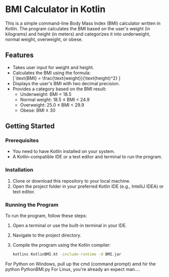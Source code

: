 # BMI Calculator in Kotlin

This is a simple command-line Body Mass Index (BMI) calculator written in Kotlin. The program calculates the BMI based on the user's weight (in kilograms) and height (in meters) and categorizes it into underweight, normal weight, overweight, or obese.

## Features

- Takes user input for weight and height.
- Calculates the BMI using the formula:  
  \[
  \text{BMI} = \frac{\text{weight}}{\text{height}^2}
  \]
- Displays the user's BMI with two decimal precision.
- Provides a category based on the BMI result:
  - Underweight: BMI < 18.5
  - Normal weight: 18.5 ≤ BMI < 24.9
  - Overweight: 25.0 ≤ BMI < 29.9
  - Obese: BMI ≥ 30

## Getting Started

### Prerequisites

- You need to have Kotlin installed on your system.
- A Kotlin-compatible IDE or a text editor and terminal to run the program.

### Installation

1. Clone or download this repository to your local machine.
2. Open the project folder in your preferred Kotlin IDE (e.g., IntelliJ IDEA) or text editor.

### Running the Program

To run the program, follow these steps:

1. Open a terminal or use the built-in terminal in your IDE.
2. Navigate to the project directory.
3. Compile the program using the Kotlin compiler:

   ```bash
   kotlinc KotlinBMI.kt -include-runtime -d BMI.jar

For Python on Windows, pull up the cmd (command prompt) amd hir the python PythonBMI.py 
For Linux, you're already an expect man....